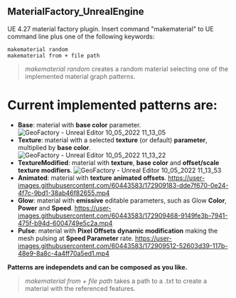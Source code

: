 ## MaterialFactory_UnrealEngine

UE 4.27 material factory plugin. 
Insert command "makematerial" to UE command line plus one of the following keywords:
```
makematerial random
makematerial from + file path
```
> *makematerial random* creates a random material selecting one of the implemented material graph patterns.

# Current implemented patterns are:

* **Base**: material with **base color** parameter.
![GeoFactory - Unreal Editor 10_05_2022 11_13_05](https://user-images.githubusercontent.com/60443583/172908850-2a459890-f239-46fd-8500-e8bc54220020.png)
* **Texture**: material with a selected **texture** (or default) **parameter**, multiplied by **base color**.
![GeoFactory - Unreal Editor 10_05_2022 11_13_22](https://user-images.githubusercontent.com/60443583/172909013-d91fa4ad-194a-4adb-96dc-ca6bd45a4f6b.png)
* **TextureModified**: material with **texture**, **base color** and **offset/scale texture modifiers**.
![GeoFactory - Unreal Editor 10_05_2022 11_13_53](https://user-images.githubusercontent.com/60443583/172909133-9fe36a37-202b-4e63-82ae-5311701df571.png)
* **Animated**: material with **texture animated offsets**.
https://user-images.githubusercontent.com/60443583/172909183-dde7f670-0e24-4f7c-9bd1-38ab46f82655.mp4
* **Glow**: material with **emissive** editable parameters, such as Glow **Color**, **Power** and **Speed**.
https://user-images.githubusercontent.com/60443583/172909468-9149fe3b-7941-475f-b94d-6004749e5c2a.mp4
* **Pulse**: material with **Pixel Offsets dynamic modification** making the mesh pulsing at **Speed Parameter** rate.
https://user-images.githubusercontent.com/60443583/172909512-52603d39-117b-48e9-8a8c-4a4ff70a5ed1.mp4

**Patterns are independets and can be composed as you like.**

> *makematerial from + file path* takes a path to a .txt to create a material with the referenced features.














